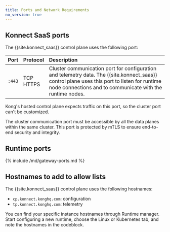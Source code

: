 ```yaml
---
title: Ports and Network Requirements
no_version: true
---
```


## Konnect SaaS ports

The {{site.konnect_saas}} control plane uses the following port:

| Port      | Protocol  | Description |
|:----------|:----------|:------------|
| `:443`    | TCP <br>HTTPS | Cluster communication port for configuration and telemetry data. The {{site.konnect_saas}} control plane uses this port to listen for runtime node connections and to communicate with the runtime nodes. |

Kong's hosted control plane expects traffic on this port, so the cluster port
can't be customized.

The cluster communication port must be accessible by all
the data planes within the same cluster. This port is protected by mTLS to
ensure end-to-end security and integrity.

## Runtime ports

{% include /md/gateway-ports.md %}

## Hostnames to add to allow lists

The {{site.konnect_saas}} control plane uses the following hostnames:
* `cp.konnect.konghq.com`: configuration
* `tp.konnect.konghq.com`: telemetry

You can find your specific instance hostnames through Runtime manager.
Start configuring a new runtime, choose the Linux or Kubernetes tab, and note
the hostnames in the codeblock.
